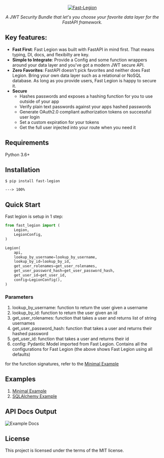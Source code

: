 <p align="center">
  <a href="https://github.com/davideasaf/fast-legion"><img src="https://i.imgur.com/5TnV0Ci.png" alt="Fast-Legion"></a>
</p>
<p align="center">
    <em>A JWT Security Bundle that let's you choose your favorite data layer for the FastAPI framework.</em>
</p>

## Key features:

- **Fast First**: Fast Legion was built with FastAPI in mind first. That means typing, DI, docs, and flexibilty are key.
- **Simple to Integrate**: Provide a Config and some function wrappers around your data layer and you've got a modern JWT secure API.
- **Zero Favorites**: FastAPI doesn't pick favorites and neither does Fast Legion. Bring your own data layer such as a relational or NoSQL database. As long as you provide users, Fast Legion is happy to secure it.
- **Secure**
  - Hashes passwords and exposes a hashing function for you to use outside of your app
  - Verify plain text passwords against your apps hashed passwords
  - Generate OAuth2.0 compliant authorization tokens on successful user login
  - Set a custom expiration for your tokens
  - Get the full user injected into your route when you need it

## Requirements

Python 3.6+

## Installation

```console
$ pip install fast-legion

---> 100%
```

## Quick Start

Fast legion is setup in 1 step:

```python
from fast_legion import (
    Legion,
    LegionConfig,
)

Legion(
    api,
    lookup_by_username=lookup_by_username,
    lookup_by_id=lookup_by_id,
    get_user_rolenames=get_user_rolenames,
    get_user_password_hash=get_user_password_hash,
    get_user_id=get_user_id,
    config=LegionConfig(),
)
```

### Parameters

1. lookup_by_username: function to return the user given a username
1. lookup_by_id: function to return the user given an id
1. get_user_rolenames: function that takes a user and returns list of string usernames
1. get_user_password_hash: function that takes a user and returns their hashed password
1. get_user_id: function that takes a user and returns their id
1. config: Pydantic Model imported from Fast Legion. Contains all the configurations for Fast Legion (the above shows Fast Legion using all defaults)

for the function signatures, refer to the <a href="https://github.com/davideasaf/fast-legion/tree/master/examples/basic.py" target="_blank">Minimal Example</a>

## Examples

1. <a href="https://github.com/davideasaf/fast-legion/tree/master/examples/basic.py" target="_blank">Minimal Example</a>
2. <a href="https://github.com/davideasaf/fast-legion/tree/master/examples/basic.py" target="_blank">SQLAlchemy Example</a>

## API Docs Output

![Example Docs](https://i.imgur.com/KXKtEsm.png)

## License

This project is licensed under the terms of the MIT license.

